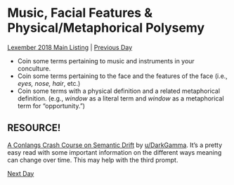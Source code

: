 # Music, Facial Features & Physical/Metaphorical Polysemy
[Lexember 2018 Main Listing](toc_lex18.md) | [Previous Day](25)

+ Coin some terms pertaining to music and instruments in your conculture.
+ Coin some terms pertaining to the face and the features of the face (i.e., _eyes, nose, hair_, etc.)
+ Coin some terms with a physical definition and a related metaphorical definition. (e.g., _window_ as a literal term and _window_ as a metaphorical term for “opportunity.”)

## RESOURCE!

[A Conlangs Crash Course on Semantic Drift](https://redd.it/47yxp1) by [u/DarkGamma](https://www.reddit.com/u/DarkGamma/). It’s a pretty easy read with some important information on the different ways meaning can change over time. This may help with the third prompt.

[Next Day](27)
